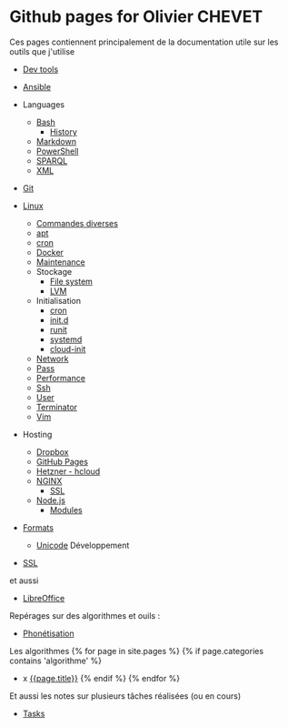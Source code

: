# Github pages for Olivier CHEVET

Ces pages contiennent principalement de la documentation utile sur les outils que j'utilise

- [Dev tools](/dev-tools)
- [Ansible](/ansible)

- Languages
  - [Bash](./bash)
    - [History](/bash/history)
  - [Markdown](/markdown)
  - [PowerShell](/powershell)
  - [SPARQL](/sparql)
  - [XML](/xml)
- [Git](./git)
- [Linux](/linux)
  - [Commandes diverses](/linux/general)
  - [apt](/linux/apt)
  - [cron](/linux/cron)
  - [Docker](/docker)
  - [Maintenance](/linux/maintenance)
  - Stockage
    - [File system](/linux/filesystem)
    - [LVM](/linux/lvm)
  - Initialisation
    - [cron](/linux/cron)
    - [init.d](/linux/init_d)
    - [runit](/linux/runit)
    - [systemd](/linux/systemd)
    - [cloud-init](/linux/cloud-init)
  - [Network](/linux/network)
  - [Pass](/pass)
  - [Performance](/linux/perf)
  - [Ssh](/ssh)
  - [User](/linux/user)
  - [Terminator](/linux/terminator)
  - [Vim](/vim)
- Hosting
  - [Dropbox](/linux/dropbox)
  - [GitHub Pages](/github-pages)
  - [Hetzner - hcloud](./hosting/hetzner)
  - [NGINX](/nginx)
    - [SSL](/nginx/ssl)
  - [Node.js](/node)
    - [Modules](/node/modules)
- [Formats](/formats)
  - [Unicode](/formats/unicode)
Développement
- [SSL](/css)

et aussi
- [LibreOffice](/libreoffice)

Repérages sur des algorithmes et ouils : 
- [Phonétisation](/phonétisation)


Les algorithmes
{% for page in site.pages %}
  {% if page.categories contains 'algorithme' %}
- x [{{page.title}}]({{page.url}})
  {% endif %}
{% endfor %}


Et aussi les notes sur plusieurs tâches réalisées (ou en cours)

- [Tasks](./tasks)
